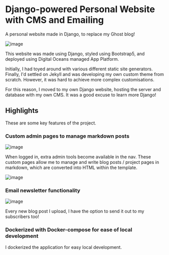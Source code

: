 # Django-powered Personal Website with CMS and Emailing

A personal website made in Django, to replace my Ghost blog!

![image](https://github.com/anchit-chandran/django-personal-website/assets/68898006/495fc386-1f75-4f9b-af03-8cb673091691)

This website was made using Django, styled using Bootstrap5, and deployed using Digital Oceans managed App Platform.

Initially, I had toyed around with various different static site generators. Finally, I'd settled on Jekyll and was developing my own custom theme from scratch. However, it was hard to achieve more complex customisations.

For this reason, I moved to my own Django website, hosting the server and database with my own CMS. It was a good excuse to learn more Django!

## Highlights

These are some key features of the project.

### Custom admin pages to manage markdown posts

![image](https://github.com/anchit-chandran/django-personal-website/assets/68898006/8016dc0e-fb64-4f5c-b1dc-da734dafdf39)


When logged in, extra admin tools become available in the nav. These custom pages allow me to manage and write blog posts / project pages in markdown, which are converted into HTML within the template.

![image](https://github.com/anchit-chandran/django-personal-website/assets/68898006/7c87f9d2-ad86-4bfb-b4da-9d6ac4583333)


### Email newsletter functionality

![image](https://github.com/anchit-chandran/django-personal-website/assets/68898006/e770ba15-b7aa-4f34-9577-e95dcc5c4211)


Every new blog post I upload, I have the option to send it out to my subscribers too!

### Dockerized with Docker-compose for ease of local development

I dockerized the application for easy local development.
